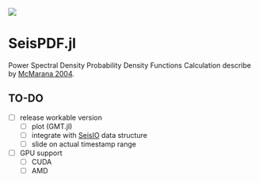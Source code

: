[![][action-img]][action-url]

# SeisPDF.jl
Power Spectral Density Probability Density Functions Calculation
describe by [McMarana 2004](https://pubs.usgs.gov/of/2005/1438/).

## TO-DO
- [ ] release workable version
    - [ ] plot (GMT.jl)
    - [ ] integrate with [SeisIO](https://github.com/jpjones76/SeisIO.jl) data structure
    - [ ] slide on actual timestamp range
- [ ] GPU support
    - [ ] CUDA
    - [ ] AMD

<!-- URLS -->
[action-img]: https://github.com/Cuda-Chen/SeisPDF.jl/workflows/CI/badge.svg
[action-url]: https://github.com/Cuda-Chen/SeisPDF.jl/actions
